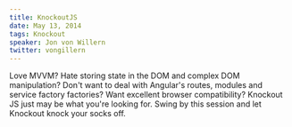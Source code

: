 ```yaml
---
title: KnockoutJS
date: May 13, 2014
tags: Knockout
speaker: Jon von Willern
twitter: vongillern
---
```




Love MVVM? Hate storing state in the DOM and complex DOM manipulation? Don't want to deal with Angular's routes, modules and service factory factories? Want excellent browser compatibility? Knockout JS just may be what you're looking for. Swing by this session and let Knockout knock your socks off.

